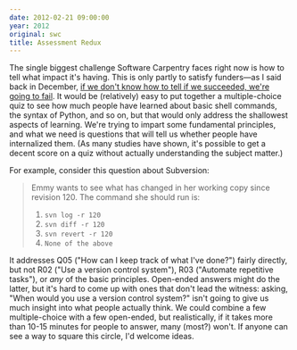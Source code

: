```yaml
---
date: 2012-02-21 09:00:00
year: 2012
original: swc
title: Assessment Redux
---
```

<p>The single biggest challenge Software Carpentry faces right now is how to tell what impact it's having. This is only partly to satisfy funders&mdash;as I said back in December, <a href="{{site.baseurl}}/blog/2011/12/what-ive-learned-so-far.html#assessment">if we don't know how to tell if we succeeded, we're going to fail</a>. It would be (relatively) easy to put together a multiple-choice quiz to see how much people have learned about basic shell commands, the syntax of Python, and so on, but that would only address the shallowest aspects of learning. We're trying to impart some fundamental principles, and what we need is questions that will tell us whether people have internalized them. (As many studies have shown, it's possible to get a decent score on a quiz without actually understanding the subject matter.)</p>
<p>For example, consider this question about Subversion:</p>
<blockquote><p>Emmy wants to see what has changed in her working copy since revision 120. The command she should run is:</p>
<ol>
<li><code>svn log -r 120</code></li>
<li><code>svn diff -r 120</code></li>
<li><code>svn revert -r 120</code></li>
<li><code>None of the above</code></li>
</ol>
</blockquote>
<p>It addresses Q05 ("How can I keep track of what I've done?") fairly directly, but not R02 ("Use a version control system"), R03 ("Automate repetitive tasks"), or <em>any</em> of the basic principles. Open-ended answers might do the latter, but it's hard to come up with ones that don't lead the witness: asking, "When would you use a version control system?" isn't going to give us much insight into what people actually think. We could combine a few multiple-choice with a few open-ended, but realistically, if it takes more than 10-15 minutes for people to answer, many (most?) won't. If anyone can see a way to square this circle, I'd welcome ideas.</p>

